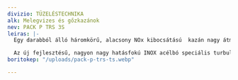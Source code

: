 ```yaml
---
divizio: TÜZELÉSTECHNIKA
alk: Melegvizes és gőzkazánok
nev: PACK P TRS 3S
leiras: |-
  Egy darabból álló háromkörű, alacsony NOx kibocsátású  kazán nagy átmenő lángos, nedves aljú tűztérrel,amely  folyékony és gáznemű tüzelőanyagok felhasználására egyaránt alkalmas.

  Az új fejlesztésű, nagyon nagy hatásfokú INOX acélbó speciális turbulátorok használata biztosítja min. 93%-os hatásfokot
boritokep: "/uploads/pack-p-trs-ts.webp"

---
```

